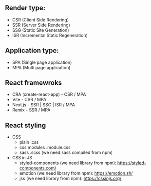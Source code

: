 ## Render type:

- CSR (Client Side Rendering)
- SSR (Server Side Rendering)
- SSG (Static Site Generation)
- ISR (Incremental Static Regeneration)

## Application type:

- SPA (Single page application)
- MPA (Multi page application)

## React framewroks

- CRA (create-react-app) - CSR / MPA
- Vite - CSR / MPA
- Next.js - SSR | SSG | ISR / MPA
- Remix - SSR / MPA

## React styling

- CSS
  - plain .css
  - css modules .module.css
  - sass .scss (we need sass compiled from npm)
- CSS in JS
  - styled-components (we need library from npm): https://styled-components.com/
  - emotion (we need library from npm): https://emotion.sh/
  - jss (we need library from npm): https://cssinjs.org/
